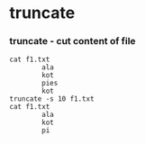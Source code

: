 # truncate

### truncate - cut content of file 
```
cat f1.txt
        ala
        kot
        pies
        kot
truncate -s 10 f1.txt
cat f1.txt
        ala
        kot
        pi
```